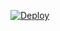 [![Deploy](https://www.herokucdn.com/deploy/button.png)](https://dashboard.heroku.com/new?template=https://github.com/hdkiwfso/bsiger/tree/main)
